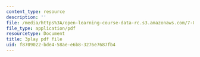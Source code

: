 ```yaml
---
content_type: resource
description: ''
file: /media/https%3A/open-learning-course-data-rc.s3.amazonaws.com/7-01sc-fundamentals-of-biology-fall-2011/f8709022bde458aee6b83276e7687fb4_reYwbnuhFU0.pdf
file_type: application/pdf
resourcetype: Document
title: 3play pdf file
uid: f8709022-bde4-58ae-e6b8-3276e7687fb4
---
```

